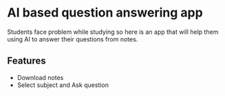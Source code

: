 
# AI based question answering app

Students face problem while studying so here is an app that will help them using AI to answer their questions from notes.


## Features

- Download notes
- Select subject and Ask question  
